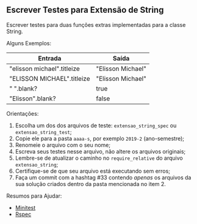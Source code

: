 ## Escrever Testes para Extensão de String

Escrever testes para duas funções extras implementadas para a classe String.

Alguns Exemplos:

| Entrada  | Saída |
| ------------- | ------------- |
| "elisson michael".titleize  | "Elisson Michael"  |
| "ELISSON MICHAEL".titleize  | "Elisson Michael"  |
| " ".blank?  | true  |
| "Elisson".blank? | false  |

Orientações:

1. Escolha um dos dos arquivos de teste: `extensao_string_spec` ou `extensao_string_test`;
2. Copie ele para a pasta `aaaa-s`, por exemplo `2019-2` (ano-semestre);
3. Renomeie o arquivo com o seu nome;
4. Escreva seus testes nesse arquivo, não altere os arquivos originais;
5. Lembre-se de atualizar o caminho no `require_relative` do arquivo `extensao_string`;
6. Certifique-se de que seu arquivo está executando sem erros;
7. Faça um commit com a hashtag #33 contendo *apenas* os arquivos da sua solução criados dentro da pasta mencionada no item 2.

Resumos para Ajudar:

- [Minitest](https://gist.github.com/elissonmichael/6d2396a8c3a86697bb947724919d973a)
- [Rspec](https://gist.github.com/elissonmichael/455c7fa6f25f4cff6e493cd0f40135ea)
